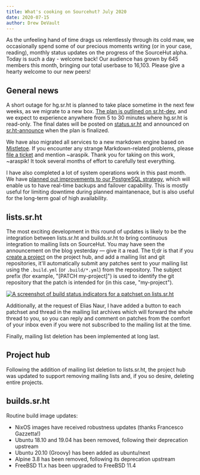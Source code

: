 ```yaml
---
title: What's cooking on Sourcehut? July 2020
date: 2020-07-15
author: Drew DeVault
---
```


As the unfeeling hand of time drags us relentlessly through its cold maw, we
occasionally spend some of our precious moments writing (or in your case,
reading), monthly status updates on the progress of the SourceHut alpha. Today
is such a day - welcome back! Our audience has grown by 645 members this month,
bringing our total userbase to 16,103. Please give a hearty welcome to our new
peers!

## General news

A short outage for hg.sr.ht is planned to take place sometime in the next few
weeks, as we migrate to a new box.
[The plan is outlined on sr.ht-dev][migration plan], and we expect to experience
anywhere from 5 to 30 minutes where hg.sr.ht is read-only. The final dates will
be posted on [status.sr.ht](https://status.sr.ht) and announced on
[sr.ht-announce](https://lists.sr.ht/~sircmpwn/sr.ht-announce) when the plan is
finalized.

[migration plan]: https://lists.sr.ht/~sircmpwn/sr.ht-dev/%3CC46HQADCD895.383VE5JFF0N24%40homura%3E

We have also migrated all services to a new markdown engine based on
[Mistletoe](https://github.com/miyuchina/mistletoe). If you encounter any
strange Markdown-related problems, please
[file a ticket](https://todo.sr.ht/~sircmpwn/sr.ht) and mention ~araspik. Thank
you for taking on this work, ~araspik! It took several months of effort to
carefully test everything.

I have also completed a lot of system operations work in this past month. We
have [planned out improvements to our PostgreSQL strategy][psql], which will
enable us to have real-time backups and failover capability. This is mostly
useful for limiting downtime during planned maintanenace, but is also useful for
the long-term goal of high availability.

[psql]: https://man.sr.ht/ops/robust-psql.md

## lists.sr.ht

The most exciting development in this round of updates is likely to be the
integration between lists.sr.ht and builds.sr.ht to bring continuous integration
to mailing lists on SourceHut. You may have seen the announcement on the blog
yesterday &mdash; give it a read. The tl;dr is that if you [create a
project][hub] on the project hub, and add a mailing list and git repositories,
it'll automatically submit any patches sent to your mailing list using the
`.build.yml` (or `.build/*.yml`) from the repository. The subject prefix (for
example, "[PATCH my-project]") is used to identify the git repository that the
patch is intended for (in this case, "my-project").

[![A screenshot of build status indicators for a patchset on lists.sr.ht](https://l.sr.ht/Z328.png)](https://lists.sr.ht/~emersion/mrsh-dev/patches/11599)

[hub]: https://sr.ht/projects/create

Additionally, at the request of Elias Naur, I have added a button to each
patchset and thread in the mailing list archives which will forward the whole
thread to you, so you can reply and comment on patches from the comfort of your
inbox even if you were not subscribed to the mailing list at the time.

Finally, mailing list deletion has been implemented at long last.

## Project hub

Following the addition of mailing list deletion to lists.sr.ht, the project hub
was updated to support removing mailing lists and, if you so desire, deleting
entire projects.

## builds.sr.ht

Routine build image updates:

- NixOS images have received robustness updates (thanks Francesco Gazzetta!)
- Ubuntu 18.10 and 19.04 has been removed, following their deprecation upstream
- Ubuntu 20.10 (Groovy) has been added as ubuntu/next
- Alpine 3.8 has been removed, following its deprecation upstream
- FreeBSD 11.x has been upgraded to FreeBSD 11.4
